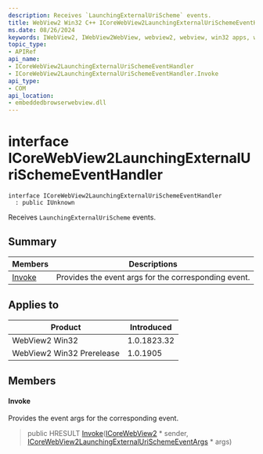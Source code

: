 ```yaml
---
description: Receives `LaunchingExternalUriScheme` events.
title: WebView2 Win32 C++ ICoreWebView2LaunchingExternalUriSchemeEventHandler
ms.date: 08/26/2024
keywords: IWebView2, IWebView2WebView, webview2, webview, win32 apps, win32, edge, ICoreWebView2, ICoreWebView2Controller, browser control, edge html, ICoreWebView2LaunchingExternalUriSchemeEventHandler
topic_type: 
- APIRef
api_name:
- ICoreWebView2LaunchingExternalUriSchemeEventHandler
- ICoreWebView2LaunchingExternalUriSchemeEventHandler.Invoke
api_type:
- COM
api_location:
- embeddedbrowserwebview.dll
---
```


# interface ICoreWebView2LaunchingExternalUriSchemeEventHandler

```
interface ICoreWebView2LaunchingExternalUriSchemeEventHandler
  : public IUnknown
```

Receives `LaunchingExternalUriScheme` events.

## Summary

 Members                        | Descriptions
--------------------------------|---------------------------------------------
[Invoke](#invoke) | Provides the event args for the corresponding event.

## Applies to

Product                         | Introduced
--------------------------------|---------------------------------------------
WebView2 Win32            |    1.0.1823.32
WebView2 Win32 Prerelease |    1.0.1905

## Members

#### Invoke

Provides the event args for the corresponding event.

> public HRESULT [Invoke](#invoke)([ICoreWebView2](icorewebview2.md#icorewebview2) * sender, [ICoreWebView2LaunchingExternalUriSchemeEventArgs](icorewebview2launchingexternalurischemeeventargs.md#icorewebview2launchingexternalurischemeeventargs) * args)

